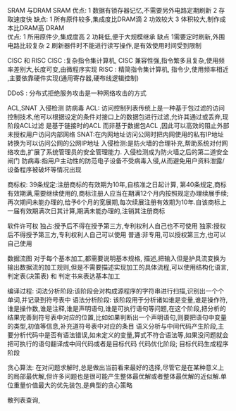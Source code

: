 SRAM 与DRAM
SRAM
	优点:
  	1 数据有锁存器记忆,不需要另外电路定期刷新
  	2	存取速度快
 	缺点:
  	1 所有原件较多,集成度比DRAM滴
  	2 功效较大
  	3 体积较大,制作成本比DRAM高
DRAM  
  优点:
    1 所用原件少,集成度高
    2 功耗低,便于大规模继承
  缺点
    1需要定时刷新,外围电路比较复杂
    2 刷新器件时不能进行读写操作,是有效使用时间受到限制
  
CISC 和 RISC 
	CISC :复杂指令集计算机,	CISC 兼容性强,指令繁多且复杂,使用频率差别大,长度可变,由微程序实现
	RISC : 精简指令集计算机, 指令少,使用频率相近 ,主要依靠硬件实现(通用寄存器,硬布线逻辑控制)

DDoS : 分布式拒绝服务攻击是一种网络攻击的方式

ACL,SNAT 入侵检测 防病毒
ACL: 访问控制列表传统上是一种基于包过滤的访问控制技术,他可以根据设定的条件对接口上的数据包进行过滤,允许其通过或丢弃,现阶段ACL过滤 是基于链接时的ACL 而非基于数据包ACL ,因此可以高效的阻止外部未授权用户访问内部网络
SNAT:在内网地址访问公网时把内网使用的私有IP地址转换为可以访问公网的公网IP地址
入侵检测:是防火墙的合理补充,帮助系统对付网络攻击,扩展了系统管理员的安全管理能力. 入侵检测成为防火墙之后的第二道安全闸门
防病毒:指用户主动性的防范电子设备不受病毒入侵,从而避免用户资料泄露/设备程序被破坏等情况出现

商标权:
39条规定:注册商标的有效期为10年,自核准之日起计算,
第40条规定,商标有效期满,需要继续使用的,商标注册人应当在期满12个月内按照规定办理续展手续;再次期间未能办理的,给予6个月的宽展期,每次续展注册有效期为10年.自该商标上一届有效期满次日其计算,期满未能办理的,注销其注册商标

软件许可权
独占:授予后不得在授予第三方,专利权利人自己也不可使用
独家:授权后不得授予第三方,专利权利人自己可以使用
普通:非专用,可以授权第三方,也可以自己使用

数据流图
对于每个基本加工,都需要说明基本规格, 描述,把输入但是护具流变换为输出数据流的加工规则,但是不需要描述实现加工的具体流程,可以使用结构化语言,判定表(决策表) 和 判定书来表达基本加工

编译过程:
词法分析阶段:该阶段会对构成源程序的字符串进行扫描,识别出一个个单词,并记录到符号表中
语法分析阶段: 该阶段用于分析诸如谁是变量,谁是操作符,谁是操作数,谁是注释,谁是声明语句,谁是可执行语句等问题,在这个阶段,把分析的结果完善到符号表中对应的位置,比如如果判断出一个声明语句,则要把语句中变量的类型,初值等信息,补充道符号表中对应的条目
语义分析与中间代码产生阶段,主要分析代码中是否有语法错误,如未定义的变量,算式不符合语法等,如果没问题就会把可执行的语句翻译成中间代码或者是目标代码
代码优化阶段;
目标代码生成程序阶段
	
贪心算法:
在对问题求解时,总是做出当前看来最好的选择,尽管它是在某种意义上的局部最优解,但许多问题也是很可能产生整体最优解或者整体最优解的近似解.单位重量价值最大的优先装包,是典型的贪心策略

散列表查询,
	
	
